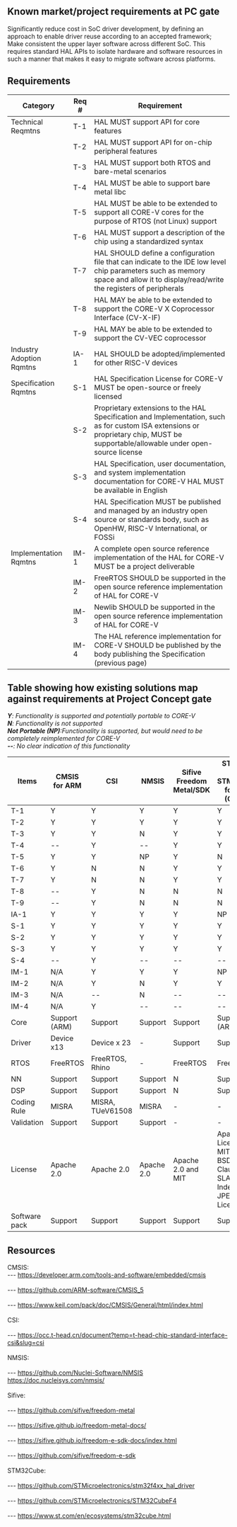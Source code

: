 

## Known market/project requirements at PC gate 
Significantly reduce cost in SoC driver development, by defining an approach to enable driver reuse according to an accepted framework;<br>
Make consistent the upper layer software across different SoC. This requires standard HAL APIs to isolate hardware and software resources in such a manner that makes it easy to migrate software across platforms.
## Requirements 
| Category | Req # | Requirement |
| --- | --- | --- |
| Technical Reqmtns	| T-1	| HAL MUST support API for core features |
|     | T-2	| HAL MUST support API for on-chip peripheral features | 
|     | T-3	| HAL MUST support both RTOS and bare-metal scenarios |
|     | T-4	| HAL MUST be able to support bare metal libc |
|     | T-5	| HAL MUST be able to be extended to support all CORE-V cores for the purpose of RTOS (not Linux) support|
|     | T-6	| HAL MUST support a description of the chip using a standardized syntax|
|     | T-7	| HAL SHOULD define a configuration file that can indicate to the IDE low level chip parameters such as memory space and allow it to display/read/write the registers of peripherals|
|     | T-8	| HAL MAY be able to be extended to support the CORE-V X Coprocessor Interface (CV-X-IF)|
|     | T-9 | HAL MAY be able to be extended to support the CV-VEC coprocessor|
| Industry Adoption Rqmtns|	IA-1	| HAL SHOULD be adopted/implemented for other RISC-V devices|
| Specification Rqmtns| S-1	| HAL Specification License for CORE-V MUST be open-source or freely licensed |
|    | S-2 | Proprietary extensions to the HAL Specification and Implementation, such as for custom ISA extensions or proprietary chip, MUST be supportable/allowable under open-source license|
|    | S-3	| HAL Specification, user documentation, and system implementation documentation for CORE-V HAL MUST be available in English |
|    | S-4	| HAL Specification MUST be published and managed by an industry open source or standards body, such as OpenHW, RISC-V International, or FOSSi|
| Implementation Rqmtns |	IM-1 | A complete open source reference implementation of the HAL for CORE-V MUST be a project deliverable |
|    | IM-2 |	FreeRTOS SHOULD be supported in the open source reference implementation of HAL for CORE-V |
|    | IM-3	|Newlib SHOULD be supported in the open source reference implementation of HAL for CORE-V |
|    | IM-4	| The HAL reference implementation for CORE-V SHOULD be published by the body publishing the Specification (previous page)|  

## Table showing how existing solutions map against requirements at Project Concept gate <br>
***Y**: Functionality is supported and potentially portable to CORE-V* <br>
***N**: Functionality is not supported* <br>
***Not Portable (NP)**:Functionality is supported, but would need to be completely reimplemented for CORE-V* <br>
***--**: No clear indication of this functionality* <br>

|  Items | 	CMSIS for ARM |	CSI |  NMSIS | Sifive Freedom Metal/SDK | STM32F4 HAL <br> STM32Cube for ARM (CMSIS)  |
| --- | --- | --- | --- | --- | --- |	
| T-1 |  Y  | Y   |  Y   |   Y |  Y  |		   	
| T-2 |  Y  |  Y  |  Y  |  Y  |  Y   |	 	
| T-3 |  Y  |  Y  |  N  |  Y  | Y  |	    	
| T-4 | --   |  Y  | --  |  Y |  Y  |		   		
| T-5 |  Y  |  Y  |  NP  |  Y  |  N  |				
| T-6 | Y   |  N  | N   |  Y  | Y   |	   		
| T-7 |  Y  |  N  | N | Y  | Y  |			
| T-8 |  --  | Y   |  N |  N  |   N |				
| T-9 |  --  | Y  |  N  |  N  |  N  |				
| IA-1| Y   |  Y  |  Y  |  Y  | NP   |				
| S-1 |  Y  |  Y  |  Y  |  Y  |  Y  |	   			
| S-2 |  Y  |  Y  |  Y  |  Y  |  Y  |	    		
| S-3 |  Y  |  Y  |  Y  |  Y  |   Y |		  
| S-4 |  --  |  Y  |  --  | --  |  --  |      			
| IM-1 | N/A  |  Y  |  Y  |  Y  |  NP  |		   		
| IM-2 | N/A  |  Y  |  N  |  Y  |   Y |	    			
| IM-3 | N/A  |  --  |  N  |  --  |  --  |	     			
| IM-4 | N/A  |  Y  |  --  |  --  |   --  |   
| Core | Support (ARM) |	Support	| Support	|  Support  |  Support (ARM)  |     
| Driver | Device x13 |	Device  x 23 | 	- |  Support  |  Support   |    
| RTOS| FreeRTOS |	FreeRTOS, Rhino	| -   |   FreeRTOS  | FreeRTOS     |	    
| NN	| Support	| Support |	Support  |  N  | Support   |	    
| DSP	| Support	| Support	| Support	|   N  |  Support  |      
| Coding Rule | MISRA | MISRA, TUeV61508 |	MISRA |  -  | -   |	    
| Validation | Support |	Support |	 Support |  -  |  -  |	    
| License |	Apache 2.0 |	Apache 2.0 |	Apache 2.0 |  Apache 2.0 and MIT  | Apache License 2.0, MIT <br> BSD-3-Clause, ST SLA0044 <br> Independent JPEG Group License  |	    
| Software pack |	Support	| Support |	Support	|  Support  | Support   |    


## Resources 
CMSIS: <br> 
--- https://developer.arm.com/tools-and-software/embedded/cmsis <br>  
--- https://github.com/ARM-software/CMSIS_5 <br>  
--- https://www.keil.com/pack/doc/CMSIS/General/html/index.html <br>  
CSI: <br>  
--- https://occ.t-head.cn/document?temp=t-head-chip-standard-interface-csi&slug=csi  <br>  
NMSIS:  <br>  
--- https://github.com/Nuclei-Software/NMSIS https://doc.nucleisys.com/nmsis/  <br>  
Sifive: <br>  
--- https://github.com/sifive/freedom-metal  <br>  
--- https://sifive.github.io/freedom-metal-docs/   <br>  
--- https://sifive.github.io/freedom-e-sdk-docs/index.html  <br>  
--- https://github.com/sifive/freedom-e-sdk  <br>  
STM32Cube:  <br>  
--- https://github.com/STMicroelectronics/stm32f4xx_hal_driver <br>  
--- https://github.com/STMicroelectronics/STM32CubeF4  <br>  
--- https://www.st.com/en/ecosystems/stm32cube.html  <br>  
  
  





